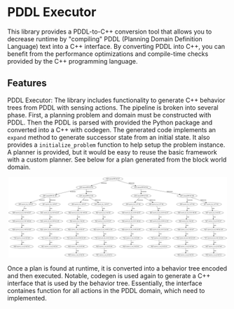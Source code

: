 # PDDL Executor
This library provides a PDDL-to-C++ conversion tool that allows you to decrease runtime by "compiling" PDDL (Planning Domain Definition Language) text into a C++ interface. By converting PDDL into C++, you can benefit from the performance optimizations and compile-time checks provided by the C++ programming language.

## Features
PDDL Executor: The library includes functionality to generate C++ behavior trees from PDDL with sensing actions. 
The pipeline is broken into several phase. First, a planning problem and domain must be constructed with PDDL. 
Then the PDDL is parsed with provided the Python package and converted into a C++ with codegen. 
The generated code implements an `expand` method to generate successor state from an initial state. 
It also provides a `initialize_problem` function to help setup the problem instance. A planner is provided, 
but it would be easy to reuse the basic framework with a custom planner. See below for a plan generated from the 
block world domain.        

<p align="center">
  <img src="resources/plan-graph.png" width="500" title="plan">
</p>

Once a plan is found at runtime, it is converted into a behavior tree encoded and then executed. Notable, codegen is 
used again to generate a C++ interface that is used by the behavior tree. Essentially, the interface containes 
function for all actions in the PDDL domain, which need to implemented.          

